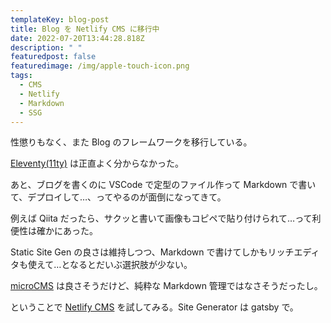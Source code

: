 ```yaml
---
templateKey: blog-post
title: Blog を Netlify CMS に移行中
date: 2022-07-20T13:44:28.818Z
description: " "
featuredpost: false
featuredimage: /img/apple-touch-icon.png
tags:
  - CMS
  - Netlify
  - Markdown
  - SSG
---
```

性懲りもなく、また Blog のフレームワークを移行している。

[Eleventy(11ty)](/posts/2021-01-12-moved_to_eleventy/) は正直よく分からなかった。

あと、ブログを書くのに VSCode で定型のファイル作って Markdown で書いて、デプロイして…、ってやるのが面倒になってきて。

例えば Qiita だったら、サクッと書いて画像もコピペで貼り付けられて…って利便性は確かにあった。

Static Site Gen の良さは維持しつつ、Markdown で書けてしかもリッチエディタも使えて…となるとだいぶ選択肢が少ない。

[microCMS](https://microcms.io/) は良さそうだけど、純粋な Markdown 管理ではなさそうだったし。

ということで [Netlify CMS](https://www.netlifycms.org/) を試してみる。Site Generator は gatsby で。